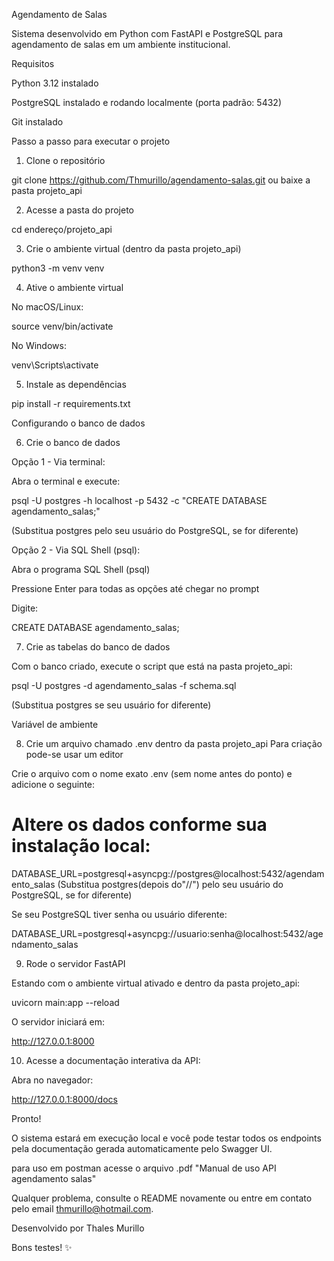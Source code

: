 Agendamento de Salas

Sistema desenvolvido em Python com FastAPI e PostgreSQL para agendamento de salas em um ambiente institucional.

Requisitos

Python 3.12 instalado

PostgreSQL instalado e rodando localmente (porta padrão: 5432)

Git instalado

Passo a passo para executar o projeto

1. Clone o repositório

git clone https://github.com/Thmurillo/agendamento-salas.git
ou baixe a pasta projeto_api

2. Acesse a pasta do projeto

cd endereço/projeto_api

3. Crie o ambiente virtual (dentro da pasta projeto_api)

python3 -m venv venv

4. Ative o ambiente virtual

No macOS/Linux:

source venv/bin/activate

No Windows:

venv\Scripts\activate

5. Instale as dependências

pip install -r requirements.txt

Configurando o banco de dados

6. Crie o banco de dados

Opção 1 - Via terminal:

Abra o terminal e execute:

psql -U postgres -h localhost -p 5432 -c "CREATE DATABASE agendamento_salas;"

(Substitua postgres pelo seu usuário do PostgreSQL, se for diferente)

Opção 2 - Via SQL Shell (psql):

Abra o programa SQL Shell (psql)

Pressione Enter para todas as opções até chegar no prompt

Digite:

CREATE DATABASE agendamento_salas;

7. Crie as tabelas do banco de dados

Com o banco criado, execute o script que está na pasta projeto_api:

psql -U postgres -d agendamento_salas -f schema.sql

(Substitua postgres se seu usuário for diferente)

Variável de ambiente

8. Crie um arquivo chamado .env dentro da pasta projeto_api
Para criação pode-se usar um editor

Crie o arquivo com o nome exato .env (sem nome antes do ponto) e adicione o seguinte:

# Altere os dados conforme sua instalação local:
DATABASE_URL=postgresql+asyncpg://postgres@localhost:5432/agendamento_salas
(Substitua postgres(depois do"//") pelo seu usuário do PostgreSQL, se for diferente)

Se seu PostgreSQL tiver senha ou usuário diferente:

DATABASE_URL=postgresql+asyncpg://usuario:senha@localhost:5432/agendamento_salas

9. Rode o servidor FastAPI

Estando com o ambiente virtual ativado e dentro da pasta projeto_api:

uvicorn main:app --reload

O servidor iniciará em:

http://127.0.0.1:8000

10. Acesse a documentação interativa da API:

Abra no navegador:

http://127.0.0.1:8000/docs

Pronto!

O sistema estará em execução local e você pode testar todos os endpoints pela documentação gerada automaticamente pelo Swagger UI.

para uso em postman acesse o arquivo .pdf "Manual de uso API agendamento salas"

Qualquer problema, consulte o README novamente ou entre em contato pelo email thmurillo@hotmail.com.

Desenvolvido por Thales Murillo

Bons testes! ✨


